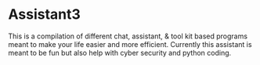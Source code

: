 # Assistant3
This is a compilation of different chat, assistant, &amp; tool kit based programs meant to make your life easier and more efficient. Currently this assistant is meant to be fun but also help with cyber security and python coding.  
